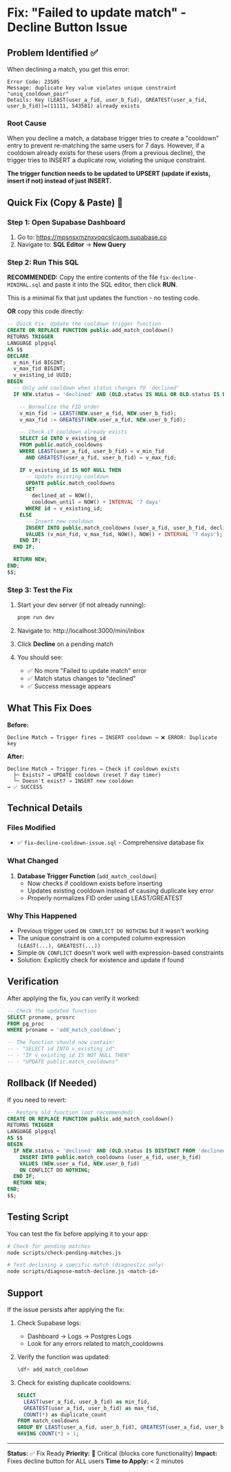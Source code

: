 # Fix: "Failed to update match" - Decline Button Issue

## Problem Identified ✅

When declining a match, you get this error:
```
Error Code: 23505
Message: duplicate key value violates unique constraint "uniq_cooldown_pair"
Details: Key (LEAST(user_a_fid, user_b_fid), GREATEST(user_a_fid, user_b_fid))=(11111, 543581) already exists
```

### Root Cause
When you decline a match, a database trigger tries to create a "cooldown" entry to prevent re-matching the same users for 7 days. However, if a cooldown already exists for these users (from a previous decline), the trigger tries to INSERT a duplicate row, violating the unique constraint.

**The trigger function needs to be updated to UPSERT (update if exists, insert if not) instead of just INSERT.**

## Quick Fix (Copy & Paste) 🚀

### Step 1: Open Supabase Dashboard
1. Go to: https://mpsnsxmznxvoqcslcaom.supabase.co
2. Navigate to: **SQL Editor** → **New Query**

### Step 2: Run This SQL

**RECOMMENDED:** Copy the entire contents of the file `fix-decline-MINIMAL.sql` and paste it into the SQL editor, then click **RUN**.

This is a minimal fix that just updates the function - no testing code.

**OR** copy this code directly:

```sql
-- Quick Fix: Update the cooldown trigger function
CREATE OR REPLACE FUNCTION public.add_match_cooldown()
RETURNS TRIGGER
LANGUAGE plpgsql
AS $$
DECLARE
  v_min_fid BIGINT;
  v_max_fid BIGINT;
  v_existing_id UUID;
BEGIN
  -- Only add cooldown when status changes TO 'declined'
  IF NEW.status = 'declined' AND (OLD.status IS NULL OR OLD.status IS DISTINCT FROM 'declined') THEN

    -- Normalize the FID order
    v_min_fid := LEAST(NEW.user_a_fid, NEW.user_b_fid);
    v_max_fid := GREATEST(NEW.user_a_fid, NEW.user_b_fid);

    -- Check if cooldown already exists
    SELECT id INTO v_existing_id
    FROM public.match_cooldowns
    WHERE LEAST(user_a_fid, user_b_fid) = v_min_fid
      AND GREATEST(user_a_fid, user_b_fid) = v_max_fid;

    IF v_existing_id IS NOT NULL THEN
      -- Update existing cooldown
      UPDATE public.match_cooldowns
      SET
        declined_at = NOW(),
        cooldown_until = NOW() + INTERVAL '7 days'
      WHERE id = v_existing_id;
    ELSE
      -- Insert new cooldown
      INSERT INTO public.match_cooldowns (user_a_fid, user_b_fid, declined_at, cooldown_until)
      VALUES (v_min_fid, v_max_fid, NOW(), NOW() + INTERVAL '7 days');
    END IF;
  END IF;

  RETURN NEW;
END;
$$;
```

### Step 3: Test the Fix

1. Start your dev server (if not already running):
   ```bash
   pnpm run dev
   ```

2. Navigate to: http://localhost:3000/mini/inbox

3. Click **Decline** on a pending match

4. You should see:
   - ✅ No more "Failed to update match" error
   - ✅ Match status changes to "declined"
   - ✅ Success message appears

## What This Fix Does

**Before:**
```
Decline Match → Trigger fires → INSERT cooldown → ❌ ERROR: Duplicate key
```

**After:**
```
Decline Match → Trigger fires → Check if cooldown exists
  ├─ Exists? → UPDATE cooldown (reset 7 day timer)
  └─ Doesn't exist? → INSERT new cooldown
→ ✅ SUCCESS
```

## Technical Details

### Files Modified
- ✅ `fix-decline-cooldown-issue.sql` - Comprehensive database fix

### What Changed
1. **Database Trigger Function** (`add_match_cooldown`)
   - Now checks if cooldown exists before inserting
   - Updates existing cooldown instead of causing duplicate key error
   - Properly normalizes FID order using LEAST/GREATEST

### Why This Happened
- Previous trigger used `ON CONFLICT DO NOTHING` but it wasn't working
- The unique constraint is on a computed column expression `(LEAST(...), GREATEST(...))`
- Simple `ON CONFLICT` doesn't work well with expression-based constraints
- Solution: Explicitly check for existence and update if found

## Verification

After applying the fix, you can verify it worked:

```sql
-- Check the updated function
SELECT proname, prosrc
FROM pg_proc
WHERE proname = 'add_match_cooldown';

-- The function should now contain:
-- - "SELECT id INTO v_existing_id"
-- - "IF v_existing_id IS NOT NULL THEN"
-- - "UPDATE public.match_cooldowns"
```

## Rollback (If Needed)

If you need to revert:

```sql
-- Restore old function (not recommended)
CREATE OR REPLACE FUNCTION public.add_match_cooldown()
RETURNS TRIGGER
LANGUAGE plpgsql
AS $$
BEGIN
  IF NEW.status = 'declined' AND (OLD.status IS DISTINCT FROM 'declined') THEN
    INSERT INTO public.match_cooldowns (user_a_fid, user_b_fid)
    VALUES (NEW.user_a_fid, NEW.user_b_fid)
    ON CONFLICT DO NOTHING;
  END IF;
  RETURN NEW;
END;
$$;
```

## Testing Script

You can test the fix before applying it to your app:

```bash
# Check for pending matches
node scripts/check-pending-matches.js

# Test declining a specific match (diagnostic only)
node scripts/diagnose-match-decline.js <match-id>
```

## Support

If the issue persists after applying the fix:

1. Check Supabase logs:
   - Dashboard → Logs → Postgres Logs
   - Look for any errors related to match_cooldowns

2. Verify the function was updated:
   ```sql
   \df+ add_match_cooldown
   ```

3. Check for existing duplicate cooldowns:
   ```sql
   SELECT
     LEAST(user_a_fid, user_b_fid) as min_fid,
     GREATEST(user_a_fid, user_b_fid) as max_fid,
     COUNT(*) as duplicate_count
   FROM match_cooldowns
   GROUP BY LEAST(user_a_fid, user_b_fid), GREATEST(user_a_fid, user_b_fid)
   HAVING COUNT(*) > 1;
   ```

---

**Status:** ✅ Fix Ready
**Priority:** 🔴 Critical (blocks core functionality)
**Impact:** Fixes decline button for ALL users
**Time to Apply:** < 2 minutes
